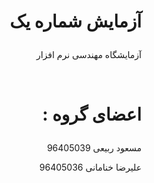 # <p dir="rtl">آزمایش شماره یک</p>

<p dir="rtl">آزمایشگاه مهندسی نرم افزار</p>
<br/>


# <p dir="rtl">اعضای گروه :</p>
<p dir="rtl">مسعود ربیعی  96405039</p>
<p dir="rtl">علیرضا خنامانی  96405036</p>

